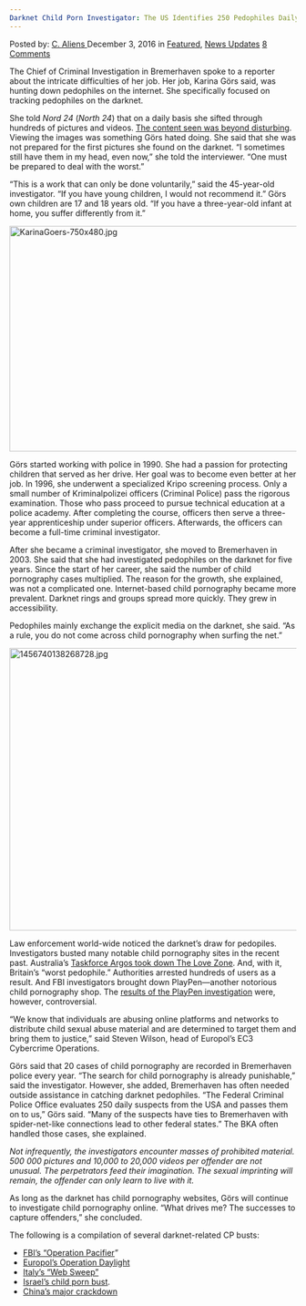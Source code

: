 ```yaml
---
Darknet Child Porn Investigator: The US Identifies 250 Pedophiles Daily
---
```

<article class="post-listing post-16723 post type-post status-publish format-standard has-post-thumbnail hentry category-deepdot-news category-news-updates tag-4605 tag-child tag-daily tag-darknet tag-identifies tag-investigator tag-pedophiles tag-porn">
    <div class="post-inner">
    <p class="post-meta">
    <span>Posted by: <a href="https://www.deepdotweb.com/author/caliens/" title="">C. Aliens </a></span>
    <span>December 3, 2016</span>
    <span>in <a href="https://www.deepdotweb.com/category/deepdot-news/" rel="category tag">Featured</a>, <a href="https://www.deepdotweb.com/category/news-updates/" rel="category tag">News Updates</a></span>
    <span><a href="https://www.deepdotweb.com/2016/12/03/darknet-child-porn-investigator-us-identifies-250-pedophiles-daily/#comments">8 Comments</a></span>
    </p>
    <div class="clear"></div>
    <div class="entry">
    <p>The Chief of Criminal Investigation in Bremerhaven spoke to a reporter about the intricate difficulties of her job. Her job, Karina Görs said, was hunting down pedophiles on the internet. She specifically focused on tracking pedophiles on the darknet.</p>
    <p>She told <em>Nord 24</em> (<em>North 24</em>) that on a daily basis she sifted through hundreds of pictures and videos. <a href="http://nord24.de/blaulicht/massen-verstoerender-bilder-sind-ihr-job-die-polizistin-karina-goers-ermittelt-kinderpornografische-delikte">The content seen was beyond disturbing</a>. Viewing the images was something Görs hated doing. She said that she was not prepared for the first pictures she found on the darknet. &#8220;I sometimes still have them in my head, even now,&#8221; she told the interviewer. &#8220;One must be prepared to deal with the worst.&#8221;</p>
    <p>&#8220;This is a work that can only be done voluntarily,&#8221; said the 45-year-old investigator. &#8220;If you have young children, I would not recommend it.&#8221; Görs own children are 17 and 18 years old. &#8220;If you have a three-year-old infant at home, you suffer differently from it.&#8221;</p>
    <p><img class="wp-image-16724 aligncenter" src="https://www.deepdotweb.com/wp-content/uploads/2016/11/karinagoers-750x480-jpg.jpeg" alt="KarinaGoers-750x480.jpg" width="619" height="396" srcset="https://www.deepdotweb.com/wp-content/uploads/2016/11/karinagoers-750x480-jpg.jpeg 750w, https://www.deepdotweb.com/wp-content/uploads/2016/11/karinagoers-750x480-jpg-300x192.jpeg 300w" sizes="(max-width: 619px) 100vw, 619px" /></p>
    <p>Görs started working with police in 1990. She had a passion for protecting children that served as her drive. Her goal was to become even better at her job. In 1996, she underwent a specialized Kripo screening process. Only a small number of Kriminalpolizei officers (Criminal Police) pass the rigorous examination. Those who pass proceed to pursue technical education at a police academy. After completing the course, officers then serve a three-year apprenticeship under superior officers. Afterwards, the officers can become a full-time criminal investigator.</p>
    <p>After she became a criminal investigator, she moved to Bremerhaven in 2003. She said that she had investigated pedophiles on the darknet for five years. Since the start of her career, she said the number of child pornography cases multiplied. The reason for the growth, she explained, was not a complicated one. Internet-based child pornography became more prevalent. Darknet rings and groups spread more quickly. They grew in accessibility.</p>
    <p>Pedophiles mainly exchange the explicit media on the darknet, she said. &#8220;As a rule, you do not come across child pornography when surfing the net.&#8221;</p>
    <p><img class="wp-image-16725 aligncenter" src="https://www.deepdotweb.com/wp-content/uploads/2016/11/1456740138268728-jpg.jpeg" alt="1456740138268728.jpg" width="737" height="496" srcset="https://www.deepdotweb.com/wp-content/uploads/2016/11/1456740138268728-jpg.jpeg 1040w, https://www.deepdotweb.com/wp-content/uploads/2016/11/1456740138268728-jpg-300x202.jpeg 300w, https://www.deepdotweb.com/wp-content/uploads/2016/11/1456740138268728-jpg-1024x689.jpeg 1024w, https://www.deepdotweb.com/wp-content/uploads/2016/11/1456740138268728-jpg-290x195.jpeg 290w" sizes="(max-width: 737px) 100vw, 737px" /></p>
    <p>Law enforcement world-wide noticed the darknet&#8217;s draw for pedopiles. Investigators busted many notable child pornography sites in the recent past. Australia&#8217;s <a href="https://www.deepdotweb.com/2016/07/20/police-infiltrated-darknet-forum-hunt-pedophiles/">Taskforce Argos took down The Love Zone</a>. And, with it, Britain&#8217;s &#8220;worst pedophile.&#8221; Authorities arrested hundreds of users as a result. And FBI investigators brought down PlayPen—another notorious child pornography shop. The <a href="https://www.deepdotweb.com/2016/09/02/largest-deepweb-child-porn-distributor-fbi/">results of the PlayPen investigation</a> were, however, controversial.</p>
    <p>“We know that individuals are abusing online platforms and networks to distribute child sexual abuse material and are determined to target them and bring them to justice,” said Steven Wilson, head of Europol’s EC3 Cybercrime Operations.</p>
    <p>Görs said that 20 cases of child pornography are recorded in Bremerhaven police every year. &#8220;The search for child pornography is already punishable,&#8221; said the investigator. However, she added, Bremerhaven has often needed outside assistance in catching darknet pedophiles. &#8220;The Federal Criminal Police Office evaluates 250 daily suspects from the USA and passes them on to us,&#8221; Görs said. &#8220;Many of the suspects have ties to Bremerhaven with spider-net-like connections lead to other federal states.&#8221; The BKA often handled those cases, she explained.</p>
    <p><em>Not infrequently, the investigators encounter masses of prohibited material. 500 000 pictures and 10,000 to 20,000 videos per offender are not unusual. The perpetrators feed their imagination. The sexual imprinting will remain, the offender can only learn to live with it.</em></p>
    <p>As long as the darknet has child pornography websites, Görs will continue to investigate child pornography online. &#8220;What drives me? The successes to capture offenders,&#8221; she concluded.</p>
    <p>The following is a compilation of several darknet-related CP busts:</p>
    <ul>
    <li><a href="https://www.deepdotweb.com/2016/01/08/fbi-ultimate-hack-job-1300-computers-take-down/">FBI’s “Operation Pacifier</a>”</li>
    <li><a href="https://www.deepdotweb.com/2016/09/03/europols-deepweb-child-porn-investigation-nets-75-arrests/">Europol’s Operation Daylight</a></li>
    <li><a href="https://www.deepdotweb.com/2016/11/23/italian-police-arrested-four-members-darknet-child-porn-ring-identified-120/">Italy’s “Web Sweep”</a></li>
    <li><a href="https://www.deepdotweb.com/2015/09/09/darknet-child-porn-ring-busted-in-israel/">Israel’s child porn bust</a>.</li>
    <li><a href="https://www.deepdotweb.com/2016/11/19/hundreds-members-darknet-child-porn-ring-arrested-china/">China’s major crackdown</a></li>
    </ul>
    </div>
    <span style="display:none"><a href="https://www.deepdotweb.com/tag/250/" rel="tag">250</a> <a href="https://www.deepdotweb.com/tag/child/" rel="tag">child</a> <a href="https://www.deepdotweb.com/tag/daily/" rel="tag">daily</a> <a href="https://www.deepdotweb.com/tag/darknet/" rel="tag">darknet</a> <a href="https://www.deepdotweb.com/tag/identifies/" rel="tag">identifies</a> <a href="https://www.deepdotweb.com/tag/investigator/" rel="tag">investigator</a> <a href="https://www.deepdotweb.com/tag/pedophiles/" rel="tag">pedophiles</a> <a href="https://www.deepdotweb.com/tag/porn/" rel="tag">porn</a></span> <span style="display:none" class="updated">2016-12-03</span>
    <div style="display:none" class="vcard author" itemprop="author" itemscope itemtype="http://schema.org/Person"><strong class="fn" itemprop="name"><a href="https://www.deepdotweb.com/author/caliens/" title="Posts by C. Aliens" rel="author">C. Aliens</a></strong></div>
    </div>
</article>

